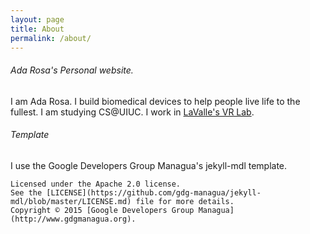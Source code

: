```yaml
---
layout: page
title: About
permalink: /about/
---
```

###### Ada Rosa's Personal website.
I am Ada Rosa.
I build biomedical devices to help people live life to the fullest.
I am studying CS@UIUC. I work in [LaValle's VR Lab](http://msl.cs.uiuc.edu/~lavalle/).

###### Template
I use the Google Developers Group Managua's jekyll-mdl template.

	Licensed under the Apache 2.0 license.
	See the [LICENSE](https://github.com/gdg-managua/jekyll-mdl/blob/master/LICENSE.md) file for more details.
	Copyright © 2015 [Google Developers Group Managua](http://www.gdgmanagua.org).
